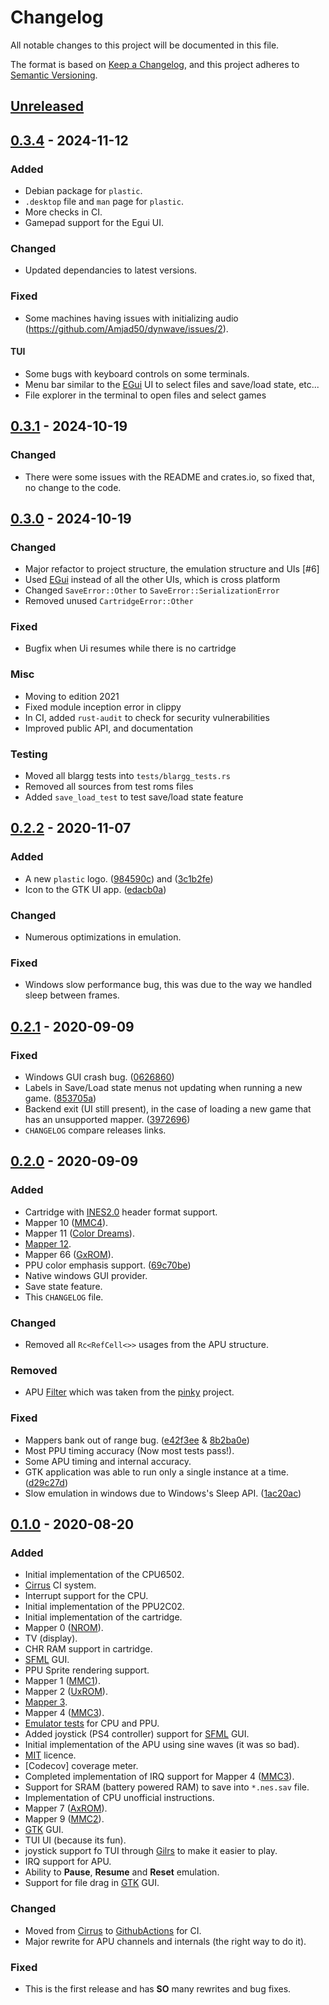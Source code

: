 # Changelog
All notable changes to this project will be documented in this file.

The format is based on [Keep a Changelog](https://keepachangelog.com/en/1.0.0/),
and this project adheres to [Semantic Versioning](https://semver.org/spec/v2.0.0.html).

## [Unreleased]

## [0.3.4] - 2024-11-12
### Added
- Debian package for `plastic`.
- `.desktop` file and `man` page for `plastic`.
- More checks in CI.
- Gamepad support for the Egui UI.

### Changed
- Updated dependancies to latest versions.

### Fixed
- Some machines having issues with initializing audio (https://github.com/Amjad50/dynwave/issues/2).
#### TUI
- Some bugs with keyboard controls on some terminals.
- Menu bar similar to the [EGui] UI to select files and save/load state, etc...
- File explorer in the terminal to open files and select games

## [0.3.1] - 2024-10-19
### Changed
- There were some issues with the README and crates.io, so fixed that, no change to the code.

## [0.3.0] - 2024-10-19
### Changed
- Major refactor to project structure, the emulation structure and UIs [#6]
- Used [EGui] instead of all the other UIs, which is cross platform
- Changed `SaveError::Other` to `SaveError::SerializationError`
- Removed unused `CartridgeError::Other` 

### Fixed
- Bugfix when Ui resumes while there is no cartridge

### Misc
- Moving to edition 2021
- Fixed module inception error in clippy
- In CI, added `rust-audit` to check for security vulnerabilities
- Improved public API, and documentation

### Testing
- Moved all blargg tests into `tests/blargg_tests.rs`
- Removed all sources from test roms files
- Added `save_load_test` to test save/load state feature

## [0.2.2] - 2020-11-07
### Added
- A new `plastic` logo. ([984590c]) and ([3c1b2fe]) 
- Icon to the GTK UI app. ([edacb0a])

### Changed
- Numerous optimizations in emulation.

### Fixed
- Windows slow performance bug, this was due to the way we handled sleep
between frames.

## [0.2.1] - 2020-09-09
### Fixed
- Windows GUI crash bug. ([0626860])
- Labels in Save/Load state menus not updating when running a new game. ([853705a])
- Backend exit (UI still present), in the case of loading a new game that has an unsupported mapper. ([3972696])
- `CHANGELOG` compare releases links.

## [0.2.0] - 2020-09-09
### Added
- Cartridge with [INES2.0] header format support.
- Mapper 10 ([MMC4]).
- Mapper 11 ([Color Dreams]).
- [Mapper 12].
- Mapper 66 ([GxROM]).
- PPU color emphasis support. ([69c70be])
- Native windows GUI provider.
- Save state feature.
- This `CHANGELOG` file.

### Changed
- Removed all `Rc<RefCell<>>` usages from the APU structure.

### Removed
- APU [Filter] which was taken from the [pinky] project.

### Fixed
- Mappers bank out of range bug. ([e42f3ee] & [8b2ba0e])
- Most PPU timing accuracy (Now most tests pass!).
- Some APU timing and internal accuracy.
- GTK application was able to run only a single instance at a time. ([d29c27d])
- Slow emulation in windows due to Windows's Sleep API. ([1ac20ac])

## [0.1.0] - 2020-08-20
### Added
- Initial implementation of the CPU6502.
- [Cirrus] CI system.
- Interrupt support for the CPU.
- Initial implementation of the PPU2C02.
- Initial implementation of the cartridge.
- Mapper 0 ([NROM]).
- TV (display).
- CHR RAM support in cartridge.
- [SFML] GUI.
- PPU Sprite rendering support.
- Mapper 1 ([MMC1]).
- Mapper 2 ([UxROM]).
- [Mapper 3].
- Mapper 4 ([MMC3]).
- [Emulator tests] for CPU and PPU.
- Added joystick (PS4 controller) support for [SFML] GUI.
- Initial implementation of the APU using sine waves (it was so bad).
- [MIT] licence.
- [Codecov] coverage meter.
- Completed implementation of IRQ support for Mapper 4 ([MMC3]).
- Support for SRAM (battery powered RAM) to save into `*.nes.sav` file.
- Implementation of CPU unofficial instructions.
- Mapper 7 ([AxROM]).
- Mapper 9 ([MMC2]).
- [GTK] GUI.
- TUI UI (because its fun).
- joystick support fo TUI through [Gilrs] to make it easier to play.
- IRQ support for APU.
- Ability to **Pause**, **Resume** and **Reset** emulation.
- Support for file drag in [GTK] GUI.

### Changed
- Moved from [Cirrus] to [GithubActions] for CI.
- Major rewrite for APU channels and internals (the right way to do it).

### Fixed
- This is the first release and has **SO** many rewrites and bug fixes.

[Unreleased]: https://github.com/Amjad50/plastic/compare/v0.3.4...HEAD
[0.3.4]: https://github.com/Amjad50/plastic/compare/v0.3.1...v0.3.4
[0.3.1]: https://github.com/Amjad50/plastic/compare/v0.3.0...v0.3.1
[0.3.0]: https://github.com/Amjad50/plastic/compare/v0.2.2...v0.3.0
[0.2.2]: https://github.com/Amjad50/plastic/compare/v0.2.1...v0.2.2
[0.2.1]: https://github.com/Amjad50/plastic/compare/v0.2.0...v0.2.1
[0.2.0]: https://github.com/Amjad50/plastic/compare/v0.1.0...v0.2.0
[0.1.0]: https://github.com/Amjad50/plastic/releases/tag/v0.1.0

[69c70be]: https://github.com/Amjad50/plastic/commit/69c70be
[e42f3ee]: https://github.com/Amjad50/plastic/commit/e42f3ee
[8b2ba0e]: https://github.com/Amjad50/plastic/commit/8b2ba0e
[d29c27d]: https://github.com/Amjad50/plastic/commit/d29c27d
[1ac20ac]: https://github.com/Amjad50/plastic/commit/1ac20ac
[0626860]: https://github.com/Amjad50/plastic/commit/0626860
[853705a]: https://github.com/Amjad50/plastic/commit/853705a
[3972696]: https://github.com/Amjad50/plastic/commit/3972696
[984590c]: https://github.com/Amjad50/plastic/commit/984590c
[3c1b2fe]: https://github.com/Amjad50/plastic/commit/3c1b2fe
[edacb0a]: https://github.com/Amjad50/plastic/commit/edacb0a

[Emulator tests]: http://wiki.nesdev.com/w/index.php/Emulator_tests

[INES2.0]: https://wiki.nesdev.com/w/index.php/NES_2.0

[NROM]: https://wiki.nesdev.com/w/index.php/INES_Mapper_000
[MMC1]: https://wiki.nesdev.com/w/index.php/INES_Mapper_001
[UxROM]: https://wiki.nesdev.com/w/index.php/INES_Mapper_002
[Mapper 3]: https://wiki.nesdev.com/w/index.php/INES_Mapper_003
[MMC3]: https://wiki.nesdev.com/w/index.php/INES_Mapper_004
[AxROM]: https://wiki.nesdev.com/w/index.php/INES_Mapper_007
[MMC2]: https://wiki.nesdev.com/w/index.php/INES_Mapper_009
[MMC4]: https://wiki.nesdev.com/w/index.php/INES_Mapper_010
[Color Dreams]: https://wiki.nesdev.com/w/index.php/INES_Mapper_011
[Mapper 12]: https://wiki.nesdev.com/w/index.php/INES_Mapper_012
[GxROM]: https://wiki.nesdev.com/w/index.php/INES_Mapper_066

[Filter]: https://github.com/koute/pinky/blob/17c51a1e96a6eead0b340031bc97634e7261b928/nes/src/filter.rs
[pinky]: https://github.com/koute/pinky

[MIT]: https://github.com/Amjad50/plastic/blob/0ca36f10174829647469f8980b7e3fc282e7151a/LICENSE

[Cirrus]: https://cirrus-ci.org/
[GithubActions]: https://github.com/features/actions

[SFML]: https://www.sfml-dev.org/
[GTK]: https://www.gtk.org/
[Gilrs]: https://gitlab.com/gilrs-project/gilrs
[EGui]: https://github.com/emilk/egui
